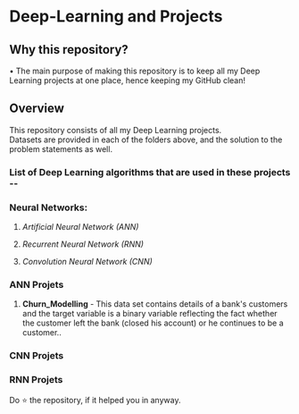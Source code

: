 # Deep-Learning and Projects

## Why this repository?
• The main purpose of making this repository is to keep all my Deep Learning projects at one place, hence keeping my GitHub clean!


## Overview
This repository consists of all my Deep Learning projects.\
Datasets are provided in each of the folders above, and the solution to the problem statements as well.

### List of Deep Learning algorithms that are used in these projects --

### Neural Networks:
1. *Artificial Neural Network (ANN)*

2. *Recurrent Neural Network (RNN)*

3. *Convolution Neural Network (CNN)*

### ANN Projets

1. **Churn_Modelling** - This data set contains details of a bank's customers and the target variable is a binary variable reflecting the fact whether the customer left     the bank (closed his account) or he continues to be a customer..


### CNN Projets

### RNN Projets


Do ⭐ the repository, if it helped you in anyway.
